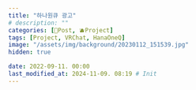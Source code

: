 ```yaml
---
title: "하나원큐 광고"
# description: ""
categories: [📀Post, 🫐Project]
tags: [Project, VRChat, HanaOneQ]
image: "/assets/img/background/20230112_151539.jpg"
hidden: true

date: 2022-09-11. 00:00
last_modified_at: 2024-11-09. 08:19 # Init
---
```

